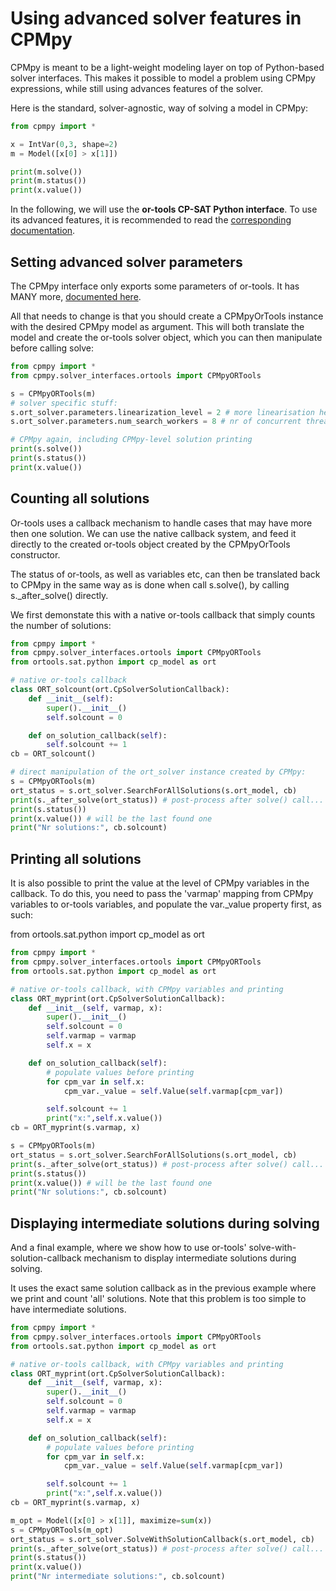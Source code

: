 # Using advanced solver features in CPMpy

CPMpy is meant to be a light-weight modeling layer on top of Python-based solver interfaces. This makes it possible to model a problem using CPMpy expressions, while still using advances features of the solver.

Here is the standard, solver-agnostic, way of solving a model in CPMpy:

```python
from cpmpy import *

x = IntVar(0,3, shape=2)
m = Model([x[0] > x[1]])

print(m.solve())
print(m.status())
print(x.value())
```

In the following, we will use the __or-tools CP-SAT Python interface__. To use its advanced features, it is recommended to read the [corresponding documentation](https://developers.google.com/optimization/reference/python/sat/python/cp_model).

## Setting advanced solver parameters
The CPMpy interface only exports some parameters of or-tools. It has MANY more, [documented here](https://github.com/google/or-tools/blob/stable/ortools/sat/sat_parameters.proto]).

All that needs to change is that you should create a CPMpyOrTools instance with the desired CPMpy model as argument. This will both translate the model and create the or-tools solver object, which you can then manipulate before calling solve:

```python
from cpmpy import *
from cpmpy.solver_interfaces.ortools import CPMpyORTools

s = CPMpyORTools(m)
# solver specific stuff:
s.ort_solver.parameters.linearization_level = 2 # more linearisation heuristics
s.ort_solver.parameters.num_search_workers = 8 # nr of concurrent threads

# CPMpy again, including CPMpy-level solution printing
print(s.solve())
print(s.status())
print(x.value())
```

## Counting all solutions
Or-tools uses a callback mechanism to handle cases that may have more then one solution. We can use the native callback system, and feed it directly to the created or-tools object created by the CPMpyOrTools constructor.

The status of or-tools, as well as variables etc, can then be translated back to CPMpy in the same way as is done when call s.solve(), by calling s._after_solve() directly.

We first demonstate this with a native or-tools callback that simply counts the number of solutions:

```python
from cpmpy import *
from cpmpy.solver_interfaces.ortools import CPMpyORTools
from ortools.sat.python import cp_model as ort

# native or-tools callback
class ORT_solcount(ort.CpSolverSolutionCallback):
    def __init__(self):
        super().__init__()
        self.solcount = 0

    def on_solution_callback(self):
        self.solcount += 1
cb = ORT_solcount()

# direct manipulation of the ort_solver instance created by CPMpy:
s = CPMpyORTools(m)
ort_status = s.ort_solver.SearchForAllSolutions(s.ort_model, cb)
print(s._after_solve(ort_status)) # post-process after solve() call...
print(s.status())
print(x.value()) # will be the last found one
print("Nr solutions:", cb.solcount)
```

## Printing all solutions
It is also possible to print the value at the level of CPMpy variables in the callback. To do this, you need to pass the 'varmap' mapping from CPMpy variables to or-tools variables, and populate the var.\_value property first, as such:

from ortools.sat.python import cp_model as ort

```python
from cpmpy import *
from cpmpy.solver_interfaces.ortools import CPMpyORTools
from ortools.sat.python import cp_model as ort

# native or-tools callback, with CPMpy variables and printing
class ORT_myprint(ort.CpSolverSolutionCallback):
    def __init__(self, varmap, x):
        super().__init__()
        self.solcount = 0
        self.varmap = varmap
        self.x = x

    def on_solution_callback(self):
        # populate values before printing
        for cpm_var in self.x: 
            cpm_var._value = self.Value(self.varmap[cpm_var])

        self.solcount += 1
        print("x:",self.x.value())
cb = ORT_myprint(s.varmap, x)

s = CPMpyORTools(m)
ort_status = s.ort_solver.SearchForAllSolutions(s.ort_model, cb)
print(s._after_solve(ort_status)) # post-process after solve() call...
print(s.status())
print(x.value()) # will be the last found one
print("Nr solutions:", cb.solcount)
```

## Displaying intermediate solutions during solving
And a final example, where we show how to use or-tools' solve-with-solution-callback mechanism to display intermediate solutions during solving.

It uses the exact same solution callback as in the previous example where we print and count 'all' solutions. Note that this problem is too simple to have intermediate solutions.

```python
from cpmpy import *
from cpmpy.solver_interfaces.ortools import CPMpyORTools
from ortools.sat.python import cp_model as ort

# native or-tools callback, with CPMpy variables and printing
class ORT_myprint(ort.CpSolverSolutionCallback):
    def __init__(self, varmap, x):
        super().__init__()
        self.solcount = 0
        self.varmap = varmap
        self.x = x

    def on_solution_callback(self):
        # populate values before printing
        for cpm_var in self.x: 
            cpm_var._value = self.Value(self.varmap[cpm_var])

        self.solcount += 1
        print("x:",self.x.value())
cb = ORT_myprint(s.varmap, x)

m_opt = Model([x[0] > x[1]], maximize=sum(x))
s = CPMpyORTools(m_opt)
ort_status = s.ort_solver.SolveWithSolutionCallback(s.ort_model, cb)
print(s._after_solve(ort_status)) # post-process after solve() call...
print(s.status())
print(x.value())
print("Nr intermediate solutions:", cb.solcount)
```
